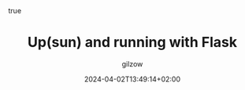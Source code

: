 ---
#################################
# Don't touch these settings.
date: '2024-04-02T13:49:14+02:00'
sidebar:
    exclude: true
type: post
#################################
# Update the title
title: "Up(sun) and running with Flask"

# Replace if you have a good image. 
# Images are not used (yet) on individual pages, only on lists of articles.
image: /images/flask_tutorial.webp

# Define this value if listing an external blog post not written within this site.
link: "https://upsun.com/blog/upsun-and-running-with-flask/"

# Update author with one or more
#   -> content/community/engage/people/AUTHOR.md
#   -> https://github.com/AUTHOR
#   -> AUTHORFirst AUTHORLast
author:
  - gilzow

# Choose ONE of the options below:
categories:
#   - core-concepts
#   - how-it-works
#   - discussions
#   - experiments
#  - how-tos
#   - releases
   - tutorials

# Tags don't do anything yet, so ignore for now.
# tags:
#   - events
#   - integrations
math: true
---